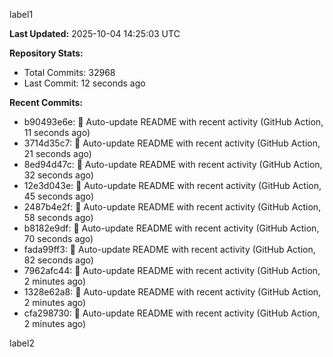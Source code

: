 
label1 
<!-- ACTIVITY_START -->
**Last Updated:** 2025-10-04 14:25:03 UTC

**Repository Stats:**
- Total Commits: 32968
- Last Commit: 12 seconds ago

**Recent Commits:**
- b90493e6e: 🤖 Auto-update README with recent activity (GitHub Action, 11 seconds ago)
- 3714d35c7: 🤖 Auto-update README with recent activity (GitHub Action, 21 seconds ago)
- 8ed94d47c: 🤖 Auto-update README with recent activity (GitHub Action, 32 seconds ago)
- 12e3d043e: 🤖 Auto-update README with recent activity (GitHub Action, 45 seconds ago)
- 2487b4e2f: 🤖 Auto-update README with recent activity (GitHub Action, 58 seconds ago)
- b8182e9df: 🤖 Auto-update README with recent activity (GitHub Action, 70 seconds ago)
- fada99ff3: 🤖 Auto-update README with recent activity (GitHub Action, 82 seconds ago)
- 7962afc44: 🤖 Auto-update README with recent activity (GitHub Action, 2 minutes ago)
- 1328e62a8: 🤖 Auto-update README with recent activity (GitHub Action, 2 minutes ago)
- cfa298730: 🤖 Auto-update README with recent activity (GitHub Action, 2 minutes ago)
<!-- ACTIVITY_END -->

label2

